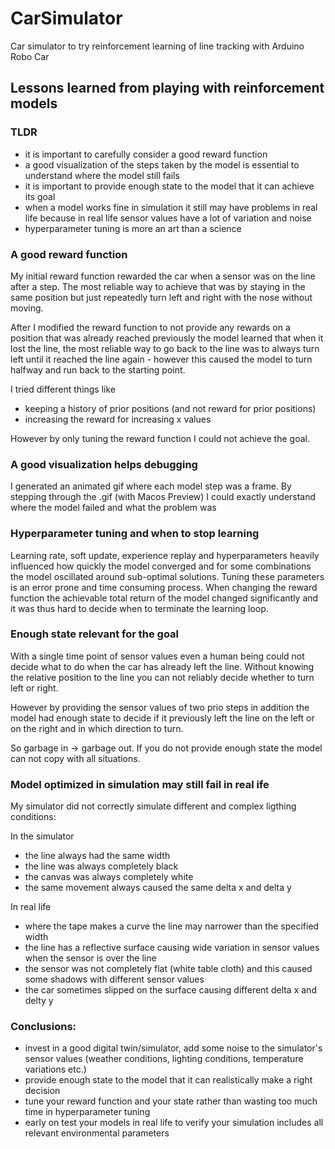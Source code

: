 # CarSimulator
Car simulator to try reinforcement learning of line tracking with Arduino Robo Car

## Lessons learned from playing with reinforcement models

### TLDR

- it is important to carefully consider a good reward function
- a good visualization of the steps taken by the model is essential to understand where the model still fails
- it is important to provide enough state to the model that it can achieve its goal
- when a model works fine in simulation it still may have problems in real life because in real life sensor values have a lot of variation and noise 
- hyperparameter tuning is more an art than a science

### A good reward function

My initial reward function rewarded the car when a sensor was on the line after a step. The most reliable way to achieve that was by staying in the same position but just repeatedly turn left and right with the nose without moving.

After I modified the reward function to not provide any rewards on a position that was already reached previously the model learned that when it lost the line, the most reliable way to go back to the line was to always turn left until it reached the line again - however this caused the model to turn halfway and run back to the starting point.

I tried different things like
- keeping a history of prior positions (and not reward for prior positions)
- increasing the reward for increasing x values

However by only tuning the reward function I could not achieve the goal.

### A good visualization helps debugging

I generated an animated gif where each model step was a frame. By stepping through the .gif (with Macos Preview) I could exactly understand where the model failed and what the problem was

### Hyperparameter tuning and when to stop learning

Learning rate, soft update, experience replay and hyperparameters heavily influenced how quickly the
model converged and for some combinations the model oscillated around sub-optimal solutions.
Tuning these parameters is an error prone and time consuming process.
When changing the reward function the achievable total return of the model changed significantly and it
was thus hard to decide when to terminate the learning loop.

### Enough state relevant for the goal

With a single time point of sensor values even a human being could not decide what to do when the car has already left the line. Without knowing the relative position to the line you can not reliably decide whether to turn left or right.

However by providing the sensor values of two prio steps in addition the model had enough state to decide
if it previously left the line on the left or on the right and in which direction to turn.

So garbage in -> garbage out. If you do not provide enough state the model can not copy with all situations.

### Model optimized in simulation may still fail in real ife

My simulator did not correctly simulate different and complex ligthing conditions:

In the simulator
- the line always had the same width
- the line was always completely black
- the canvas was always completely white
- the same movement always caused the same delta x and delta y

In real life
- where the tape makes a curve the line may narrower than the specified width
- the line has a reflective surface causing wide variation in sensor values when the sensor is over the line
- the sensor was not completely flat (white table cloth) and this caused some shadows with different sensor values
- the car sometimes slipped on the surface causing different delta x and delty y

### Conclusions: 

- invest in a good digital twin/simulator, add some noise to the simulator's sensor values (weather conditions, lighting conditions, temperature variations etc.)
- provide enough state to the model that it can realistically make a right decision
- tune your reward function and your state rather than wasting too much time in hyperparameter tuning
- early on test your models in real life to verify your simulation includes all relevant environmental parameters

